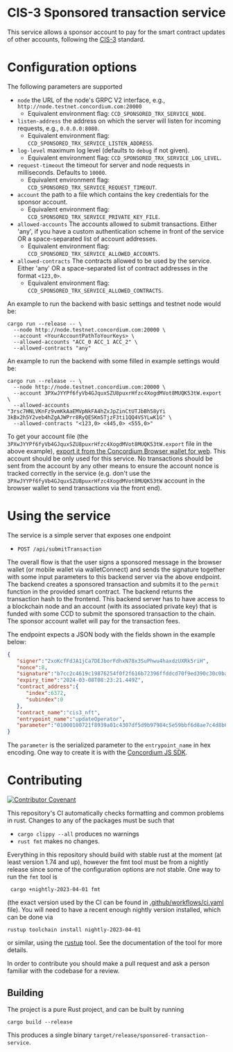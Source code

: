# CIS-3 Sponsored transaction service

This service allows a sponsor account to pay for the smart contract updates of other accounts, following the [CIS-3](https://proposals.concordium.software/CIS/cis-3.html) standard.

# Configuration options

The following parameters are supported

- `node` the URL of the node's GRPC V2 interface, e.g., `http://node.testnet.concordium.com:20000`
  - Equivalent environment flag: `CCD_SPONSORED_TRX_SERVICE_NODE`.
- `listen-address` the address on which the server will listen for incoming requests, e.g., `0.0.0.0:8080`.
  - Equivalent environment flag: `CCD_SPONSORED_TRX_SERVICE_LISTEN_ADDRESS`.
- `log-level` maximum log level (defaults to `debug` if not given).
  - Equivalent environment flag: `CCD_SPONSORED_TRX_SERVICE_LOG_LEVEL`.
- `request-timeout` the timeout for server and node requests in milliseconds. Defaults to `10000`.
  - Equivalent environment flag: `CCD_SPONSORED_TRX_SERVICE_REQUEST_TIMEOUT`.
- `account` the path to a file which contains the key credentials for the sponsor account.
  - Equivalent environment flag: `CCD_SPONSORED_TRX_SERVICE_PRIVATE_KEY_FILE`.
- `allowed-accounts` The accounts allowed to submit transactions. Either 'any', if you have a custom authentication scheme in front of the service OR a space-separated list of account addresses.
  - Equivalent environment flag: `CCD_SPONSORED_TRX_SERVICE_ALLOWED_ACCOUNTS`.
- `allowed-contracts` The contracts allowed to be used by the service. Either 'any' OR a space-separated list of contract addresses in the format `<123,0>`.
  - Equivalent environment flag: `CCD_SPONSORED_TRX_SERVICE_ALLOWED_CONTRACTS`.

An example to run the backend with basic settings and testnet node would be:

```shell
cargo run --release -- \
  --node http://node.testnet.concordium.com:20000 \
  --account <YourAccountPathToYourKeys> \
  --allowed-accounts "ACC_0 ACC_1 ACC_2" \
  --allowed-contracts "any"

```

An example to run the backend with some filled in example settings would be:

```shell
cargo run --release -- \
  --node http://node.testnet.concordium.com:20000 \
  --account 3PXwJYYPf6fyVb4GJquxSZU8puxrHfzc4XogdMVot8MUQK53tW.export \
  --allowed-accounts "3rsc7HNLVKnFz9vmKkAaEMVpNkFA4hZxJpZinCtUTJbBh58yYi 3kBx2h5Y2veb4hZgAJWPrr8RyQESKm5TjzF3ti1QQ4VSYLwK1G" \
  --allowed-contracts "<123,0> <445,0> <555,0>"
```

To get your account file (the `3PXwJYYPf6fyVb4GJquxSZU8puxrHfzc4XogdMVot8MUQK53tW.export` file in the above example), [export it from the Concordium Browser wallet for web](https://developer.concordium.software/en/mainnet/net/guides/export-key.html).
This account should be only used for this service. No transactions should be sent from the account by any other means to ensure the account nonce is tracked 
correctly in the service (e.g. don't use the `3PXwJYYPf6fyVb4GJquxSZU8puxrHfzc4XogdMVot8MUQK53tW` account in the browser wallet to send transactions via the front end).

# Using the service 

The service is a simple server that exposes one endpoint

 - `POST /api/submitTransaction`

The overall flow is that the user signs a sponsored message in the browser wallet (or mobile wallet via walletConnect) and sends the signature together with some input parameters to this backend server via the above endpoint.
The backend creates a sponsored transaction and submits it to the `permit` function in the provided smart contract. 
The backend returns the transaction hash to the frontend.
This backend server has to have access to a blockchain node and an account (with its associated private key) that is funded with some CCD to submit the sponsored transaction to the chain.
The sponsor account wallet will pay for the transaction fees.

The endpoint expects a JSON body with the fields shown in the example below:

``` json
{
   "signer":"2xoKcfFdJA1jCa7DEJborFdhxN78x3SuPhwu4haxdzUXRk5riH",
   "nonce":8,
   "signature":"b7cc2c4619c19876254f0f2f616b72396ffddcd70f9ed390c30c0ba76767cde31200152c1215c0c377de03e78efe467e017f59b542fec131a8cc53f94e28c70d",
   "expiry_time":"2024-03-08T08:23:21.449Z",
   "contract_address":{
      "index":6372,
      "subindex":0
   },
   "contract_name":"cis3_nft",
   "entrypoint_name":"updateOperator",
   "parameter":"01000100721f8939a01c4307df5d9b97984c5e59bbf6d8ae7c4d8b62085117f46f15947e"
}
```

The `parameter` is the serialized parameter to the `entrypoint_name` in hex encoding. One way to create it is with the [Concordium JS SDK](https://developer.concordium.software/concordium-node-sdk-js/functions/schema.serializeTypeValue.html).

# Contributing

[![Contributor Covenant](https://img.shields.io/badge/Contributor%20Covenant-2.0-4baaaa.svg)](https://github.com/Concordium/.github/blob/main/.github/CODE_OF_CONDUCT.md)

This repository's CI automatically checks formatting and common problems in rust.
Changes to any of the packages must be such that
- `cargo clippy --all` produces no warnings
- `rust fmt` makes no changes.

Everything in this repository should build with stable rust at the moment (at least version 1.74 and up), however the fmt tool must be from a nightly release since some of the configuration options are not stable. One way to run the `fmt` tool is

```shell
 cargo +nightly-2023-04-01 fmt
```

(the exact version used by the CI can be found in [.github/workflows/ci.yaml](https://github.com/Concordium/concordium-misc-tools/blob/main/.github/workflows/ci.yaml) file).
You will need to have a recent enough nightly version installed, which can be done via

```shell
rustup toolchain install nightly-2023-04-01
```

or similar, using the [rustup](https://rustup.rs/) tool. See the documentation of the tool for more details.

In order to contribute you should make a pull request and ask a person familiar with the codebase for a review.

## Building

The project is a pure Rust project, and can be built by running

```shell
cargo build --release
```

This produces a single binary `target/release/sponsored-transaction-service`.


